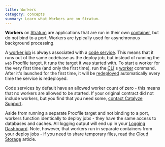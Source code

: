 ```yaml
---
title: Workers
category: concepts
summary: Learn what Workers are on Stratum.
---
```


**Workers** on [Stratum](https://catalyze.io/stratum) are applications that are run in their own [container](/stratum/articles/concepts/containers), but do not bind to a port. Workers are typically used for asynchronous background processing.

A [worker job](/stratum/articles/concepts/jobs#worker-jobs) is always associated with a [code service](/stratum/articles/concepts/services#code-services). This means that it runs out of the same codebase as the deploy job, but instead of running the `web` Procfile target, it runs the target it was started with. To start a worker for the very first time (and only the first time), run the [CLI](/stratum/articles/cli-stratum)'s [worker](/paas/paas-cli-reference#worker) command. After it's launched for the first time, it will be [redeployed](/stratum/articles/concepts/services#redeploying) automatically every time the service is redeployed.

Code services by default have an allowed worker count of zero - this means that no workers are allowed to be started. If your original contract did not include workers, but you find that you need some, [contact Catalyze Support](/stratum/articles/contact).

Aside from running a separate Procfile target and not binding to a port, workers function identically to deploy jobs - they have the same access to databases and caches. All logging output will end up in your [Logging Dashboard](/stratum/articles/logging-access). Note, however, that workers run in separate containers from your deploy jobs - if you need to share temporary files, read the [Cloud Storage](/stratum/articles/cloud-storage) article.
